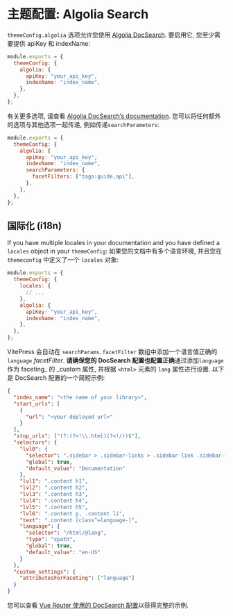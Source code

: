 # 主题配置: Algolia Search

`themeConfig.algolia` 选项允许您使用 [Algolia DocSearch](https://docsearch.algolia.com/). 要启用它, 您至少需要提供 apiKey 和 indexName:

```js
module.exports = {
  themeConfig: {
    algolia: {
      apiKey: "your_api_key",
      indexName: "index_name",
    },
  },
};
```

有关更多选项, 请查看 [Algolia DocSearch‘s documentation](https://docsearch.algolia.com/docs/behavior). 您可以将任何额外的选项与其他选项一起传递, 例如传递`searchParameters`:

```js
module.exports = {
  themeConfig: {
    algolia: {
      apiKey: "your_api_key",
      indexName: "index_name",
      searchParameters: {
        facetFilters: ["tags:guide,api"],
      },
    },
  },
};
```

## 国际化 (i18n)

If you have multiple locales in your documentation and you have defined a `locales` object in your `themeConfig`:
如果您的文档中有多个语言环境, 并且您在 `themeconfig` 中定义了一个 `locales` 对象:

```js
module.exports = {
  themeConfig: {
    locales: {
      // ...
    },
    algolia: {
      apiKey: "your_api_key",
      indexName: "index_name",
    },
  },
};
```

VitePress 会自动在 `searchParams.facetFilter` 数组中添加一个语言值正确的 `language` _facetFilter_. **请确保您的 DocSearch 配置也配置正确**通过添加`language`作为 faceting\_ 的 \_custom 属性, 并根据 `<html>` 元素的 `lang` 属性进行设置. 以下是 DocSearch 配置的一个简短示例:

```json
{
  "index_name": "<the name of your library>",
  "start_urls": [
    {
      "url": "<your deployed url>"
    }
  ],
  "stop_urls": ["(?:(?<!\\.html)(?<!/))$"],
  "selectors": {
    "lvl0": {
      "selector": ".sidebar > .sidebar-links > .sidebar-link .sidebar-link-item.active",
      "global": true,
      "default_value": "Documentation"
    },
    "lvl1": ".content h1",
    "lvl2": ".content h2",
    "lvl3": ".content h3",
    "lvl4": ".content h4",
    "lvl5": ".content h5",
    "lvl6": ".content p, .content li",
    "text": ".content [class^=language-]",
    "language": {
      "selector": "/html/@lang",
      "type": "xpath",
      "global": true,
      "default_value": "en-US"
    }
  },
  "custom_settings": {
    "attributesForFaceting": ["language"]
  }
}
```

您可以查看 [Vue Router 使用的 DocSearch 配置](https://github.com/algolia/docsearch-configs/blob/master/configs/next_router_vuejs.json)以获得完整的示例.
